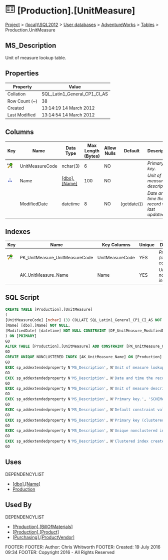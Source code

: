 
# ![Tables](../../../../Images/Table32.png) [Production].[UnitMeasure]

[Project](../../../../index.md) > [(local)\\SQL2012](../../../index.md) > [User databases](../../index.md) > [AdventureWorks](../index.md) > [Tables](Tables_.md) > Production.UnitMeasure

## <a name="#description"></a>MS_Description
Unit of measure lookup table.
## <a name="#properties"></a>Properties

| Property | Value |
|---|---|
| Collation | SQL_Latin1_General_CP1_CI_AS |
| Row Count (~) | 38 |
| Created | 13:14:19 14 March 2012 |
| Last Modified | 13:14:54 14 March 2012 |


## <a name="#columns"></a>Columns

| Key | Name | Data Type | Max Length (Bytes) | Allow Nulls | Default | Description |
|---|---|---|---|---|---|---|
| [![Cluster Primary Key PK_UnitMeasure_UnitMeasureCode: UnitMeasureCode](../../../../Images/pkcluster.png)](#indexes) | UnitMeasureCode | nchar(3) | 6 | NO |  | _Primary key._ |
| [![Indexes AK_UnitMeasure_Name](../../../../Images/Index.png)](#indexes) | Name | [[dbo].[Name]](../Programmability/Types/User-Defined_Data_Types/Name.md) | 100 | NO |  | _Unit of measure description._ |
|  | ModifiedDate | datetime | 8 | NO | (getdate()) | _Date and time the record was last updated._ |


## <a name="#indexes"></a>Indexes

| Key | Name | Key Columns | Unique | Description |
|---|---|---|---|---|
| [![Cluster Primary Key PK_UnitMeasure_UnitMeasureCode: UnitMeasureCode](../../../../Images/pkcluster.png)](#indexes) | PK_UnitMeasure_UnitMeasureCode | UnitMeasureCode | YES | _Primary key (clustered) constraint_ |
|  | AK_UnitMeasure_Name | Name | YES | _Unique nonclustered index._ |


## <a name="#sqlscript"></a>SQL Script
```sql
CREATE TABLE [Production].[UnitMeasure]
(
[UnitMeasureCode] [nchar] (3) COLLATE SQL_Latin1_General_CP1_CI_AS NOT NULL,
[Name] [dbo].[Name] NOT NULL,
[ModifiedDate] [datetime] NOT NULL CONSTRAINT [DF_UnitMeasure_ModifiedDate] DEFAULT (getdate())
) ON [PRIMARY]
GO
ALTER TABLE [Production].[UnitMeasure] ADD CONSTRAINT [PK_UnitMeasure_UnitMeasureCode] PRIMARY KEY CLUSTERED  ([UnitMeasureCode]) ON [PRIMARY]
GO
CREATE UNIQUE NONCLUSTERED INDEX [AK_UnitMeasure_Name] ON [Production].[UnitMeasure] ([Name]) ON [PRIMARY]
GO
EXEC sp_addextendedproperty N'MS_Description', N'Unit of measure lookup table.', 'SCHEMA', N'Production', 'TABLE', N'UnitMeasure', NULL, NULL
GO
EXEC sp_addextendedproperty N'MS_Description', N'Date and time the record was last updated.', 'SCHEMA', N'Production', 'TABLE', N'UnitMeasure', 'COLUMN', N'ModifiedDate'
GO
EXEC sp_addextendedproperty N'MS_Description', N'Unit of measure description.', 'SCHEMA', N'Production', 'TABLE', N'UnitMeasure', 'COLUMN', N'Name'
GO
EXEC sp_addextendedproperty N'MS_Description', N'Primary key.', 'SCHEMA', N'Production', 'TABLE', N'UnitMeasure', 'COLUMN', N'UnitMeasureCode'
GO
EXEC sp_addextendedproperty N'MS_Description', N'Default constraint value of GETDATE()', 'SCHEMA', N'Production', 'TABLE', N'UnitMeasure', 'CONSTRAINT', N'DF_UnitMeasure_ModifiedDate'
GO
EXEC sp_addextendedproperty N'MS_Description', N'Primary key (clustered) constraint', 'SCHEMA', N'Production', 'TABLE', N'UnitMeasure', 'CONSTRAINT', N'PK_UnitMeasure_UnitMeasureCode'
GO
EXEC sp_addextendedproperty N'MS_Description', N'Unique nonclustered index.', 'SCHEMA', N'Production', 'TABLE', N'UnitMeasure', 'INDEX', N'AK_UnitMeasure_Name'
GO
EXEC sp_addextendedproperty N'MS_Description', N'Clustered index created by a primary key constraint.', 'SCHEMA', N'Production', 'TABLE', N'UnitMeasure', 'INDEX', N'PK_UnitMeasure_UnitMeasureCode'
GO

```

## <a name="#uses"></a>Uses
DEPENDENCYLIST
* [[dbo].[Name]](../Programmability/Types/User-Defined_Data_Types/Name.md)
* [Production](../Security/Schemas/Production.md)


## <a name="#usedby"></a>Used By
DEPENDENCYLIST
* [[Production].[BillOfMaterials]](BillOfMaterials.md)
* [[Production].[Product]](Product.md)
* [[Purchasing].[ProductVendor]](ProductVendor.md)

FOOTER: FOOTER: Author:  Chris Whitworth
FOOTER: Created: 19 July 2016 09:34
FOOTER: Copyright 2016 - All Rights Reserved

